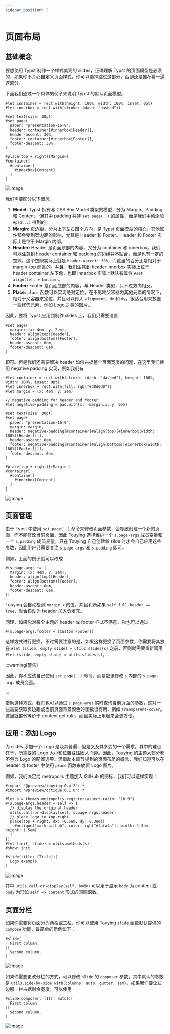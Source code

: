 ```yaml
---
sidebar_position: 5
---
```


# 页面布局

## 基础概念

要想使用 Typst 制作一个样式美观的 slides，正确理解 Typst 的页面模型是必须的，如果你不关心自定义页面样式，你可以选择跳过这部分，否则还是推荐看一遍这部分。

下面我们通过一个具体的例子来说明 Typst 的默认页面模型。

```typst
#let container = rect.with(height: 100%, width: 100%, inset: 0pt)
#let innerbox = rect.with(stroke: (dash: "dashed"))

#set text(size: 30pt)
#set page(
  paper: "presentation-16-9",
  header: container[#innerbox[Header]],
  header-ascent: 30%,
  footer: container[#innerbox[Footer]],
  footer-descent: 30%,
)

#place(top + right)[Margin→]
#container[
  #container[
    #innerbox[Content]
  ]
]
```

![image](https://github.com/touying-typ/touying/assets/34951714/70d48053-c777-4253-a9ca-ada360b5a987)

我们需要区分以下概念：

1. **Model:** Typst 拥有与 CSS Box Model 类似的模型，分为 Margin、Padding 和 Content，但其中 padding 并非 `set page(..)` 的属性，而是我们手动添加 `#pad(..)` 得到的。
2. **Margin:** 页边距，分为上下左右四个方向，是 Typst 页面模型的核心，其他属性都会受到页边距的影响，尤其是 Header 和 Footer。Header 和 Footer 实际上是位于 Margin 内部。
4. **Header:** Header 是页面顶部的内容，又分为 container 和 innerbox。我们可以注意到 header container 和 padding 的边缘并不贴合，而是也有一定的空隙，这个空隙实际上就是 `header-ascent: 30%`，而这里的百分比是相对于 margin-top 而言的。并且，我们注意到 header innerbox 实际上位于 header container 左下角，也即 innerbox 实际上默认有属性 `#set align(left + bottom)`。
5. **Footer:** Footer 是页面底部的内容，与 Header 类似，只不过方向相反。
6. **Place:** `place` 函数可以实现绝对定位，在不影响父容器内其他元素的情况下，相对于父容器来定位，并且可以传入 `alignment`、`dx` 和 `dy`，很适合用来放置一些修饰元素，例如 Logo 之类的图片。

因此，要将 Typst 应用到制作 slides 上，我们只需要设置

```typst
#set page(
  margin: (x: 4em, y: 2em),
  header: align(top)[Header],
  footer: align(bottom)[Footer],
  header-ascent: 0em,
  footer-descent: 0em,
)
```

即可。但是我们还需要解决 header 如何占据整个页面宽度的问题，在这里我们使用 negative padding 实现，例如我们有

```typst
#let container = rect.with(stroke: (dash: "dashed"), height: 100%, width: 100%, inset: 0pt)
#let innerbox = rect.with(fill: rgb("#d0d0d0"))
#let margin = (x: 4em, y: 2em)

// negative padding for header and footer
#let negative-padding = pad.with(x: -margin.x, y: 0em)

#set text(size: 30pt)
#set page(
  paper: "presentation-16-9",
  margin: margin,
  header: negative-padding[#container[#align(top)[#innerbox(width: 100%)[Header]]]],
  header-ascent: 0em,
  footer: negative-padding[#container[#align(bottom)[#innerbox(width: 100%)[Footer]]]],
  footer-descent: 0em,
)

#place(top + right)[↑Margin→]
#container[
  #container[
    #innerbox[Content]
  ]
]
```

![image](https://github.com/touying-typ/touying/assets/34951714/d74896f4-90e7-4b36-a5a9-9c44307eb192)

## 页面管理

由于 Typst 中使用 `set page(..)` 命令来修改页面参数，会导致创建一个新的页面，而不能修改当前页面，因此 Touying 选择维护一个 `s.page-args` 成员变量和一个 `s.padding` 成员变量，只在 Touying 自己创建新 slide 时才会自己应用这些参数，因此用户只需要关注 `s.page-args` 和 `s.padding` 即可。

例如，上面的例子就可以改成

```typst
#(s.page-args += (
  margin: (x: 4em, y: 2em),
  header: align(top)[Header],
  footer: align(bottom)[Footer],
  header-ascent: 0em,
  footer-descent: 0em,
))
```

Touying 会自动检测 `margin.x` 的值，并且判断如果 `self.full-header == true`，就会自动为 header 加入负填充。

同理，如果你对某个主题的 header 或 footer 样式不满意，你也可以通过

```typst
#(s.page-args.footer = [Custom Footer])
```

这样方式进行更换。不过需要注意的是，如果这样更换了页面参数，你需要将其放在 `#let (slide, empty-slide) = utils.slides(s)` 之前，否则就需要重新调用 `#let (slide, empty-slide) = utils.slides(s)`。

:::warning[警告]

因此，你不应该自己使用 `set page(..)` 命令，而是应该修改 `s` 内部的 `s.page-args` 成员变量。

:::

借助这种方式，我们也可以通过 `s.page-args` 实时查询当前页面的参数，这对一些需要获取页边距或当前页面背景颜色的函数很有用，例如 `transparent-cover`。这里就部分等价于 context get rule，而且实际上用起来会更方便。

## 应用：添加 Logo

为 slides 添加一个 Logo 是及其普遍，但是又及其多变的一个需求。其中的难点在于，所需要的 Logo 大小和位置往往因人而异。因此，Touying 的主题大部分都不包含 Logo 的配置选项。但借助本章节提到的页面布局的概念，我们知道可以在 header 或 footer 中使用 `place` 函数来放置 Logo 图片。

例如，我们决定给 metropolis 主题加入 GitHub 的图标，我们可以这样实现：

```typst
#import "@preview/touying:0.4.2": *
#import "@preview/octique:0.1.0": *

#let s = themes.metropolis.register(aspect-ratio: "16-9")
#(s.page-args.header = self => {
  // display the original header
  utils.call-or-display(self, s.page-args.header)
  // place logo to top-right
  place(top + right, dx: -0.5em, dy: 0.3em)[
    #octique("mark-github", color: rgb("#fafafa"), width: 1.5em, height: 1.5em)
  ]
})
#let (init, slide) = utils.methods(s)
#show: init

#slide(title: [Title])[
  Logo example.
]
```

![image](https://github.com/touying-typ/touying/assets/34951714/055d77e7-5087-4248-b969-d8ef9d50c54b)

其中 `utils.call-or-display(self, body)` 可以用于显示 `body` 为 content 或 `body` 为形如 `self => content` 形式的回调函数。

## 页面分栏

如果你需要将页面分为两栏或三栏，你可以使用 Touying `slide` 函数默认提供的 `compose` 功能，最简单的示例如下：

```typst
#slide[
  First column.
][
  Second column.
]
```

![image](https://github.com/touying-typ/touying/assets/34951714/a39f88a2-f1ba-4420-8f78-6a0fc644704e)

如果你需要更改分栏的方式，可以修改 `slide` 的 `composer` 参数，其中默认的参数是 `utils.side-by-side.with(columns: auto, gutter: 1em)`，如果我们要让左边那一栏占据剩余宽度，可以使用

```typst
#slide(composer: (1fr, auto))[
  First column.
][
  Second column.
]
```

![image](https://github.com/touying-typ/touying/assets/34951714/aa84192a-4082-495d-9773-b06df32ab8dc)

